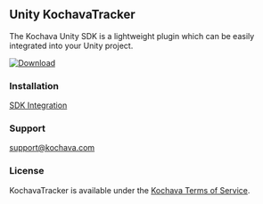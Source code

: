 ## Unity KochavaTracker
The Kochava Unity SDK is a lightweight plugin which can be easily integrated into your Unity project.

[![Download](https://img.shields.io/github/v/release/Kochava/Unity-KochavaTracker-Releases?include_prereleases&sort=semver)](https://github.com/Kochava/Unity-KochavaTracker-Releases/releases)

### Installation
[SDK Integration](https://support.kochava.com/sdk-integration/unity-sdk-integration/)

### Support
support@kochava.com

### License
KochavaTracker is available under the [Kochava Terms of Service](https://www.kochava.com/terms-of-service/).
